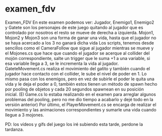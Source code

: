 # examen_fdv
Examen_FDV
En este examen podemos ver:
Jugador, Enemigo1, Enemigo2 y Gatete son los personajes de este juego quitando al jugador que es controlado por nosotros el resto se mueve de derecha a izquierda.
Mojon1, Mojon2 y Mojon3 son una forma de ganar una vida, hasta que el jugador no se haya acercado a los 3 no ganará dicha vida
Los scripts, tenemos desde sencillos como el CameraFollow que sigue al jugador mientras se mueve y el Mojones.cs que hace que cuando el jugador se acerque al collider del mojón correspondiente, salte un trigger que le suma +1 a una variable, si esa variable llega a 3, se le incrementa la vida al jugador.
GateteMovement.cs realiza el movimiento del gatito y también cuando el jugador hace contacto con el collider, le sube el nivel de poder en 1.
Lo mismo pasa con los enemigos, pero en vez de subirle el poder le quita una vida y le deja el poder a 0, también estos tienen un método de spawn hecho por pooling de objetos y cada 20 segundos spawnean en su posición inicial.
(El Game.cs lo estaba realizando en el examen para arreglar algunos problemas del pooling, pero no me dio tiempo a acabarlo y dejé todo en la versión anterior)
Por último, el PlayerMovement.cs se encarga de realizar el movimiento y las animaciones correspondientes y sumarle una vida cuando llegue a 3 mojones.


PD: los vídeos y gifs del juego los iré subiendo esta tarde, perdone la tardanza.
